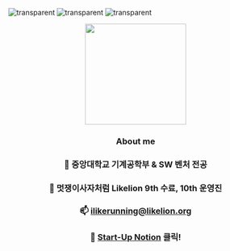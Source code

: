 <!-- ![transparent](https://capsule-render.vercel.app/api?type=transparent&fontColor=7fe8ff&text=비전을%20품은%20SW%20ENGINEER,%20김명준입니다!&height=150&fontSize=40&desc=몰입으로%20에너지를%20얻는다&descAlignY=20&descAlign=19) -->

<!-- ![transparent](https://capsule-render.vercel.app/api?type=transparent&fontColor=7fe8ff&text=비전을%20품은%20SW%20ENGINEER,&height=80&fontSize=30&desc=몰입으로%20에너지를%20얻는다) -->



![transparent](https://capsule-render.vercel.app/api?type=transparent&fontColor=7fe8ff&text=몰입으로%20에너지를%20얻는다&height=25&fontSize=15&desc=%20%20&descAlignY=20&descAlign=19)
![transparent](https://capsule-render.vercel.app/api?type=transparent&fontColor=7fe8ff&text=비전을%20품은%20SW%20ENGINEER,&height=50&fontSize=30)
![transparent](https://capsule-render.vercel.app/api?type=transparent&fontColor=7fe8ff&text=김명준입니다!&height=50&fontSize=40)



<div align=center>
  <img  style="width:200px;" src ="https://user-images.githubusercontent.com/82504981/160657475-ff847571-08eb-407b-8de6-51dd4c5b0b7c.png" />
  <br>
  
  ### About me
  
  ### 📖 중앙대학교 기계공학부 & SW 벤처 전공
  ### 🦁 멋쟁이사자처럼 Likelion 9th 수료, 10th 운영진
  ### 📫 ilikerunning@likelion.org</h2>
  ### 📒 [Start-Up Notion](https://grandiose-behavior-af2.notion.site/INTRODUCE-70241813d440400e8249328e0d2d2751) 클릭!

</div>

